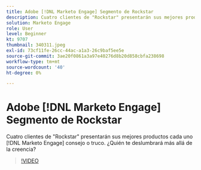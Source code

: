 ```yaml
---
title: Adobe [!DNL Marketo Engage] Segmento de Rockstar
description: Cuatro clientes de "Rockstar" presentarán sus mejores productos cada uno [!DNL Marketo Engage] consejo o truco. ¿Quién te deslumbrará más allá de la creencia?
solution: Marketo Engage
role: User
level: Beginner
kt: 9707
thumbnail: 340311.jpeg
exl-id: 73cf11fe-26cc-44ac-a1a3-26c9baf5ee5e
source-git-commit: 3ae20f0861a3a97e40276d8b20d858cbfa238698
workflow-type: tm+mt
source-wordcount: '40'
ht-degree: 0%

---
```


# Adobe [!DNL Marketo Engage] Segmento de Rockstar

Cuatro clientes de &quot;Rockstar&quot; presentarán sus mejores productos cada uno [!DNL Marketo Engage] consejo o truco. ¿Quién te deslumbrará más allá de la creencia?

>[!VIDEO](https://video.tv.adobe.com/v/340311/?quality=12&learn=on)

